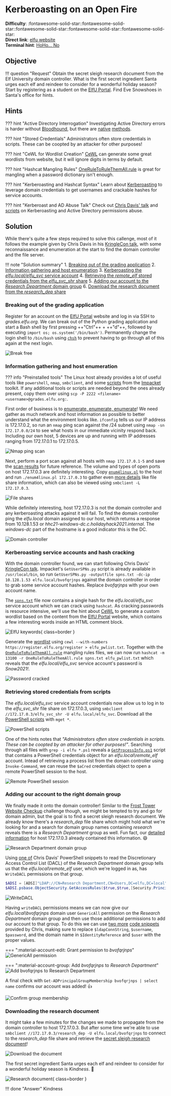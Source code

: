# Kerberoasting on an Open Fire

**Difficulty**: :fontawesome-solid-star::fontawesome-solid-star::fontawesome-solid-star::fontawesome-solid-star::fontawesome-solid-star:<br/>
**Direct link**: [elfu website](https://register.elfu.org/)<br/>
**Terminal hint**: [HoHo... No](../hints/h8.md)


## Objective

!!! question "Request"
    Obtain the secret sleigh research document from the Elf University domain controller. What is the first secret ingredient Santa urges each elf and reindeer to consider for a wonderful holiday season? Start by registering as a student on the [ElfU Portal](https://register.elfu.org/). Find Eve Snowshoes in Santa's office for hints.


## Hints

??? hint "Active Directory Interrogation"
    Investigating Active Directory errors is harder without [Bloodhound](https://github.com/BloodHoundAD/BloodHound), but there are [native](https://social.technet.microsoft.com/Forums/en-US/df3bfd33-c070-4a9c-be98-c4da6e591a0a/forum-faq-using-powershell-to-assign-permissions-on-active-directory-objects?forum=winserverpowershell) [methods](https://www.specterops.io/assets/resources/an_ace_up_the_sleeve.pdf).

??? hint "Stored Credentials"
    Administrators often store credentials in scripts. These can be coopted by an attacker for other purposes!

??? hint "CeWL for Wordlist Creation"
    [CeWL](https://github.com/digininja/CeWL) can generate some great wordlists from website, but it will ignore digits in terms by default.

??? hint "Hashcat Mangling Rules"
    [OneRuleToRuleThemAll.rule](https://github.com/NotSoSecure/password_cracking_rules) is great for mangling when a password dictionary isn't enough.

??? hint "Kerberoasting and Hashcat Syntax"
    Learn about [Kerberoasting](https://gist.github.com/TarlogicSecurity/2f221924fef8c14a1d8e29f3cb5c5c4a) to leverage domain credentials to get usernames and crackable hashes for service accounts.

??? hint "Kerberoast and AD Abuse Talk"
    Check out [Chris Davis' talk](https://www.youtube.com/watch?v=iMh8FTzepU4) and [scripts](https://github.com/chrisjd20/hhc21_powershell_snippets) on Kerberoasting and Active Directory permissions abuse.


## Solution

While there's quite a few steps required to solve this callenge, most of it follows the example given by Chris Davis in his [KringleCon talk](https://www.youtube.com/watch?v=iMh8FTzepU4), with some reconnaissance and enumeration at the start to find the domain controller and the file server.

!!! note "Solution summary"
    1. [Breaking out of the grading application](#breaking-out-of-the-grading-application)
    2. [Information gathering and host enumeration](#information-gathering-and-host-enumeration)
    3. [Kerberoasting the *elfu.local/elfu_svc* service account](#kerberoasting-service-accounts-and-hash-cracking)
    4. [Retrieving the *remote_elf* stored credentials from the *elfu_svc_shr* share](#retrieving-stored-credentials-from-scripts)
    5. [Adding our account to the *Research Department* domain group](#adding-our-account-to-the-right-domain-group)
    6. [Download the research document from the *research_dep* share](#downloading-the-research-document)


### Breaking out of the grading application

Register for an account on the [ElfU Portal](https://register.elfu.org/) website and log in via SSH to *grades.elfu.org*. We can break out of the Python grading application and start a Bash shell by first pressing ++"Ctrl"++ + ++"d"++, followed by executing `import os; os.system('/bin/bash')`. Permanently change the login shell to `/bin/bash` using [`chsh`](https://linux.die.net/man/1/chsh) to prevent having to go through all of this again at the next login.

![Break free](../img/objectives/o8/break_free.png)


### Information gathering and host enumeration

??? info "Preinstalled tools"
    The Linux host already provides a lot of useful tools like `powershell`, `nmap`, `smbclient`, and some [scripts](https://github.com/SecureAuthCorp/impacket/tree/master/examples) from the [Impacket](https://github.com/SecureAuthCorp/impacket) toolkit. If any additional tools or scripts are needed beyond the ones already present, copy them over using `scp -P 2222 <filename> <username>@grades.elfu.org:`.

First order of business is to [enumerate, enumerate, enumerate](https://github.com/theonlykernel/enumeration/wiki)! We need gather as much network and host information as possible to better understand what the environment looks like. `ifconfig` tells us our IP address is 172.17.0.2, so run an `nmap` ping scan against the /24 subnet using `nmap -sn 172.17.0.0/24` to see what hosts in our immediate vicinity respond back. Including our own host, 5 devices are up and running with IP addresses ranging from 172.17.0.1 to 172.17.0.5.

![Nmap ping scan](../img/objectives/o8/nmap_ping_scan.png)

Next, perform a port scan against all hosts with `nmap 172.17.0.1-5` and save the [scan results](../artifacts/objectives/o8/nmap_results.txt) for future reference. The volume and types of open ports on host 172.17.0.3 are definitely interesting. Copy [`enum4linux.pl`](https://github.com/CiscoCXSecurity/enum4linux) to the host and run `./enum4linux.pl 172.17.0.3` to gather even [more details](../artifacts/objectives/o8/enum4linux_172.17.0.3.txt) like file share information, which can also be viewed using `smbclient -L 172.17.0.3`.

![File shares](../img/objectives/o8/file_shares.png)

While definitely interesting, host 172.17.0.3 is not the domain controller and any kerberoasting attacks against it will fail. To find the domain controller ping the *elfu.local* domain assigned to our host, which returns a response from 10.128.1.53 or *hhc21-windows-dc.c.holidayhack2021.internal*. The *windows-dc* part of the hostname is a good indicator this is the DC.

![Domain controller](../img/objectives/o8/domain_controller.png)


### Kerberoasting service accounts and hash cracking

With the domain controller found, we can start following Chris Davis' [KringleCon talk](https://www.youtube.com/watch?v=iMh8FTzepU4). Impacket's `GetUserSPNs.py` script is already available in `/usr/local/bin`, so run `GetUserSPNs.py -outputfile spns.txt -dc-ip 10.128.1.53 elfu.local/bvofqrjnps` against the domain controller in order to grab some service account hashes. Replace *bvofqrjnps* with your own account name.

The [`spns.txt`](../artifacts/objectives/o8/spns.txt) file now contains a single hash for the *elfu.local/elfu_svc* service account which we can crack using `hashcat`. As cracking passwords is resource intensive, we'll use the hint about [CeWL](https://github.com/digininja/CeWL) to generate a custom wordlist based on the content from the [ElfU Portal](https://register.elfu.org/register) website, which contains a few interesting words inside an HTML comment block.

![ElfU keywords](../img/objectives/o8/elfu_html_keywords.png){ class=border }

Generate the [wordlist](../artifacts/objectives/o8/elfu_pwlist.txt) using `cewl --with-numbers https://register.elfu.org/register > elfu_pwlist.txt`. Together with the [`OneRuleToRuleThemAll.rule`](https://github.com/NotSoSecure/password_cracking_rules) mangling rules files, we can now run `hashcat -m 13100 -r OneRuleToRuleThemAll.rule spns.txt elfu_pwlist.txt` which reveals that the *elfu.local/elfu_svc* service account's password is *Snow2021!*.

![Password cracked](../img/objectives/o8/password_cracked.png)


### Retrieving stored credentials from scripts

The *elfu.local/elfu_svc* service account credentials now allow us to log in to the *elfu_svc_shr* file share on 172.17.0.3, using `smbclient //172.17.0.3/elfu_svc_shr -U elfu.local/elfu_svc`. Download all the [PowerShell scripts](../artifacts/objectives/o8/elfu_svc_files.tgz) with `mget *`.

![PowerShell scripts](../img/objectives/o8/powershell_scripts.png)

One of the hints notes that *"Administrators often store credentials in scripts. These can be coopted by an attacker for other purposes!"*. Searching through all files with `grep -i elfu *.ps1` reveals a [`GetProcessInfo.ps1`](../artifacts/objectives/o8/GetProcessInfo.ps1) script that contains a PowerShell credentials object for an *elfu.local\remote_elf* account. Intead of retrieving a process list from the domain controller using `Invoke-Command`, we can reuse the `$aCred` credentials object to open a remote PowerShell session to the host. 

![Remote PowerShell session](../img/objectives/o8/remote_pssession.png)


### Adding our account to the right domain group

We finally made it onto the domain controller! Similar to the [Frost Tower Website Checkup](./o12.md) challenge though, we might be tempted to try and go for domain admin, but the goal is to find a secret sleigh research document. We already know there's a *research_dep* file share which might hold what we're looking for and a search for domain group names containing *research* reveals there is a *Research Department* group as well. Fun fact, our [detailed information](../artifacts/objectives/o8/enum4linux_172.17.0.3.txt) for host 172.17.0.3 already contained this information. :smile:

![Research Department domain group](../img/objectives/o8/research_department.png)

Using [one of](https://github.com/chrisjd20/hhc21_powershell_snippets#you-can-read-the-dacl-of-an-ad-group-object-using) Chris Davis' PowerShell snippets to read the Discretionary Access Control List (DACL) of the *Research Department* domain group tells us that the *elfu.local\remote_elf* user, which we're logged in as, has `WriteDACL` permissions on that group.

```powershell linenums="1" title="List DACL permissions"
$ADSI = [ADSI]"LDAP://CN=Research Department,CN=Users,DC=elfu,DC=local"
$ADSI.psbase.ObjectSecurity.GetAccessRules($true,$true,[Security.Principal.NTAccount])
```

![WriteDACL](../img/objectives/o8/writedacl.png)

Having `writeDACL` permissions means we can now give our *elfu.local\bvofqrjnps* domain user `GenericAll` permission on the *Research Department* domain group and then use those additional permissions to add our account to that group. To do this we can use [two more](https://github.com/chrisjd20/hhc21_powershell_snippets#in-the-below-example-the-genericall-permission-for-the-chrisd-user-to-the-domain-admins-group-if-the-user-your-running-it-under-has-the-writedacl-permission-on-the-domain-admins-group) [code snippets](https://github.com/chrisjd20/hhc21_powershell_snippets#after-giving-genericall-permissions-over-the-domain-admins-group-the-below-snippet-would-add-the-chrisjd-account-to-the-domain-admins-group) provided by Chris, making sure to replace `$ldapConnString`, `$username`, `$password`, and the domain name in `$IdentityReference` and `$user` with the proper values.

=== ":material-account-edit: Grant permission to *bvofqrjnps*"
    ![GenericAll permission](../img/objectives/o8/genericall.png)

=== ":material-account-group: Add *bvofqrjnps* to *Research Department*"
    ![Add bvofqrjnps to Research Department](../img/objectives/o8/group_add.png)

A final check with `Get-ADPrincipalGroupMembership bvofqrjnps | select name` confirms our account was added! :thumbsup:

![Confirm group membership](../img/objectives/o8/group_is_good.png)


### Downloading the research document

It might take a few minutes for the changes we made to propagate from the domain controller to host 172.17.0.3. But after some time we're able to use `smbclient //172.17.0.3/research_dep -U elfu.local/bvofqrjnps` to connect to the *research_dep* file share and retrieve the [secret sleigh research document](../artifacts/objectives/o8/SantaSecretToAWonderfulHolidaySeason.pdf)!

![Download the document](../img/objectives/o8/download_the_document.png)

The first secret ingredient Santa urges each elf and reindeer to consider for a wonderful holiday season is *Kindness*. :tada:

![Research document](../img/objectives/o8/research_document.png){ class=border }

!!! done "Answer"
    Kindness
